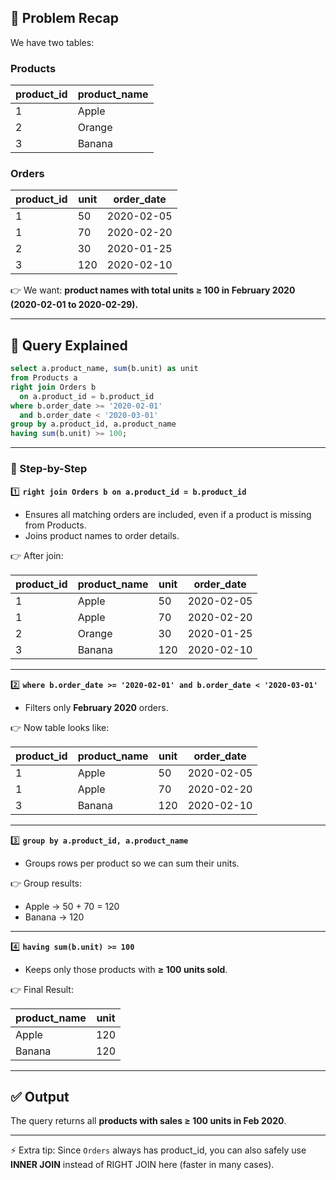 
## 📘 Problem Recap

We have two tables:

### **Products**

| product\_id | product\_name |
| ----------- | ------------- |
| 1           | Apple         |
| 2           | Orange        |
| 3           | Banana        |

### **Orders**

| product\_id | unit | order\_date |
| ----------- | ---- | ----------- |
| 1           | 50   | 2020-02-05  |
| 1           | 70   | 2020-02-20  |
| 2           | 30   | 2020-01-25  |
| 3           | 120  | 2020-02-10  |

👉 We want: **product names with total units ≥ 100 in February 2020 (2020-02-01 to 2020-02-29).**

---

## 📝 Query Explained

```sql
select a.product_name, sum(b.unit) as unit 
from Products a
right join Orders b
  on a.product_id = b.product_id
where b.order_date >= '2020-02-01'
  and b.order_date < '2020-03-01'
group by a.product_id, a.product_name
having sum(b.unit) >= 100;
```

---

### 🔎 Step-by-Step

1️⃣ **`right join Orders b on a.product_id = b.product_id`**

* Ensures all matching orders are included, even if a product is missing from Products.
* Joins product names to order details.

👉 After join:

| product\_id | product\_name | unit | order\_date |
| ----------- | ------------- | ---- | ----------- |
| 1           | Apple         | 50   | 2020-02-05  |
| 1           | Apple         | 70   | 2020-02-20  |
| 2           | Orange        | 30   | 2020-01-25  |
| 3           | Banana        | 120  | 2020-02-10  |

---

2️⃣ **`where b.order_date >= '2020-02-01' and b.order_date < '2020-03-01'`**

* Filters only **February 2020** orders.

👉 Now table looks like:

| product\_id | product\_name | unit | order\_date |
| ----------- | ------------- | ---- | ----------- |
| 1           | Apple         | 50   | 2020-02-05  |
| 1           | Apple         | 70   | 2020-02-20  |
| 3           | Banana        | 120  | 2020-02-10  |

---

3️⃣ **`group by a.product_id, a.product_name`**

* Groups rows per product so we can sum their units.

👉 Group results:

* Apple → 50 + 70 = 120
* Banana → 120

---

4️⃣ **`having sum(b.unit) >= 100`**

* Keeps only those products with **≥ 100 units sold**.

👉 Final Result:

| product\_name | unit |
| ------------- | ---- |
| Apple         | 120  |
| Banana        | 120  |

---

## ✅ Output

The query returns all **products with sales ≥ 100 units in Feb 2020**.

---

⚡ Extra tip:
Since `Orders` always has product\_id, you can also safely use **INNER JOIN** instead of RIGHT JOIN here (faster in many cases).

